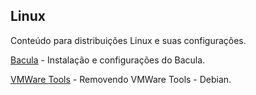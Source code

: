 ## Linux
Conteúdo para distribuições Linux e suas configurações.

[Bacula](/bacula) - Instalação e configurações do Bacula.

[VMWare Tools](/vmtools-remove.md) - Removendo VMWare Tools - Debian.
